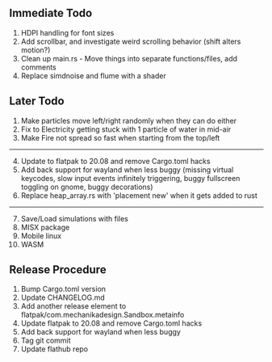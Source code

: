 ## Immediate Todo
1. HDPI handling for font sizes
2. Add scrollbar, and investigate weird scrolling behavior (shift alters motion?)
3. Clean up main.rs - Move things into separate functions/files, add comments
4. Replace simdnoise and flume with a shader

## Later Todo
1. Make particles move left/right randomly when they can do either
2. Fix to Electricity getting stuck with 1 particle of water in mid-air
3. Make Fire not spread so fast when starting from the top/left
---
4. Update to flatpak to 20.08 and remove Cargo.toml hacks
5. Add back support for wayland when less buggy (missing virtual keycodes, slow input events infinitely triggering, buggy fullscreen toggling on gnome, buggy decorations)
6. Replace heap_array.rs with 'placement new' when it gets added to rust
---
7. Save/Load simulations with files
8. MISX package
9. Mobile linux
10. WASM

## Release Procedure
1. Bump Cargo.toml version
2. Update CHANGELOG.md
3. Add another release element to flatpak/com.mechanikadesign.Sandbox.metainfo
4. Update flatpak to 20.08 and remove Cargo.toml hacks
5. Add back support for wayland when less buggy
6. Tag git commit
7. Update flathub repo